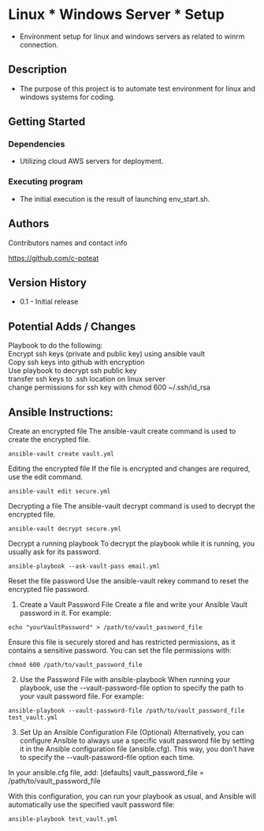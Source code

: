 # Linux * Windows Server * Setup

* Environment setup for linux and windows servers as related to winrm connection.

## Description

* The purpose of this project is to automate test environment for linux and windows systems for coding.

## Getting Started

### Dependencies

* Utilizing cloud AWS servers for deployment.

### Executing program

* The initial execution is the result of launching env_start.sh.

## Authors

Contributors names and contact info

https://github.com/c-poteat

## Version History

* 0.1 - Initial release

## Potential Adds / Changes

Playbook to do the following:<br>
Encrypt ssh keys (private and public key) using ansible vault<br> 
Copy ssh keys into github with encryption<br>
Use playbook to decrypt ssh public key<br>
transfer ssh keys to .ssh location on linux server<br>
change permissions for ssh key with chmod 600 ~/.ssh/id_rsa

## Ansible Instructions:

Create an encrypted file
The ansible-vault create command is used to create the encrypted file.
```
ansible-vault create vault.yml
```
Editing the encrypted file
If the file is encrypted and changes are required, use the edit command.
```
ansible-vault edit secure.yml
```
Decrypting a file
The ansible-vault decrypt command is used to decrypt the encrypted file.
```
ansible-vault decrypt secure.yml
```
Decrypt a running playbook
To decrypt the playbook while it is running, you usually ask for its password.
```
ansible-playbook --ask-vault-pass email.yml
```
Reset the file password
Use the ansible-vault rekey command to reset the encrypted file password.


1. Create a Vault Password File
Create a file and write your Ansible Vault password in it. For example:
```
echo "yourVaultPassword" > /path/to/vault_password_file
```
Ensure this file is securely stored and has restricted permissions, as it contains a sensitive password. You can set the file permissions with:
```
chmod 600 /path/to/vault_password_file
```
2. Use the Password File with ansible-playbook
When running your playbook, use the --vault-password-file option to specify the path to your vault password file. For example:
```
ansible-playbook --vault-password-file /path/to/vault_password_file test_vault.yml
```
3. Set Up an Ansible Configuration File (Optional)
Alternatively, you can configure Ansible to always use a specific vault password file by setting it in the Ansible configuration file (ansible.cfg). This way, you don't have to specify the --vault-password-file option each time.

In your ansible.cfg file, add:
[defaults]
vault_password_file = /path/to/vault_password_file

With this configuration, you can run your playbook as usual, and Ansible will automatically use the specified vault password file:
```
ansible-playbook test_vault.yml
```
